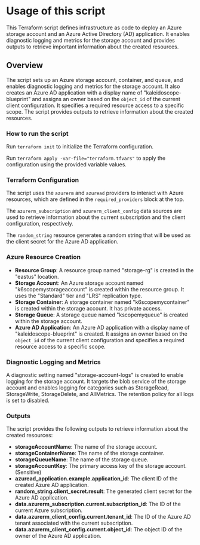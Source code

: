 # Usage of this script

This Terraform script defines infrastructure as code to deploy an Azure storage account and an Azure Active Directory (AD) application. It enables diagnostic logging and metrics for the storage account and provides outputs to retrieve important information about the created resources.

## Overview

The script sets up an Azure storage account, container, and queue, and enables diagnostic logging and metrics for the storage account. It also creates an Azure AD application with a display name of "kaleidoscope-blueprint" and assigns an owner based on the `object_id` of the current client configuration. It specifies a required resource access to a specific scope. The script provides outputs to retrieve information about the created resources.

### How to run the script
Run `terraform init` to initialize the Terraform configuration.

Run `terraform apply -var-file="terraform.tfvars"` to apply the configuration using the provided variable values.

### Terraform Configuration

The script uses the `azurerm` and `azuread` providers to interact with Azure resources, which are defined in the `required_providers` block at the top.

The `azurerm_subscription` and `azurerm_client_config` data sources are used to retrieve information about the current subscription and the client configuration, respectively.

The `random_string` resource generates a random string that will be used as the client secret for the Azure AD application.

### Azure Resource Creation

- **Resource Group**: A resource group named "storage-rg" is created in the "eastus" location.
- **Storage Account**: An Azure storage account named "k6scopemystorageaccount" is created within the resource group. It uses the "Standard" tier and "LRS" replication type.
- **Storage Container**: A storage container named "k6scopemycontainer" is created within the storage account. It has private access.
- **Storage Queue**: A storage queue named "kscopemyqueue" is created within the storage account.
- **Azure AD Application**: An Azure AD application with a display name of "kaleidoscope-blueprint" is created. It assigns an owner based on the `object_id` of the current client configuration and specifies a required resource access to a specific scope.

### Diagnostic Logging and Metrics

A diagnostic setting named "storage-account-logs" is created to enable logging for the storage account. It targets the blob service of the storage account and enables logging for categories such as StorageRead, StorageWrite, StorageDelete, and AllMetrics. The retention policy for all logs is set to disabled.

### Outputs

The script provides the following outputs to retrieve information about the created resources:

- **storageAccountName**: The name of the storage account.
- **storageContainerName**: The name of the storage container.
- **storageQueueName**: The name of the storage queue.
- **storageAccountKey**: The primary access key of the storage account. (Sensitive)
- **azuread_application.example.application_id**: The client ID of the created Azure AD application.
- **random_string.client_secret.result**: The generated client secret for the Azure AD application.
- **data.azurerm_subscription.current.subscription_id**: The ID of the current Azure subscription.
- **data.azurerm_client_config.current.tenant_id**: The ID of the Azure AD tenant associated with the current subscription.
- **data.azurerm_client_config.current.object_id**: The object ID of the owner of the Azure AD application.
